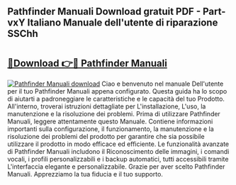 ## Pathfinder Manuali Download gratuit PDF - Part-vxY Italiano Manuale dell'utente di riparazione SSChh

# <h2><a href="http://dfcfnb.blite.top/?on=Pathfinder+Manuali">🔗Download 👉🔴 Pathfinder Manuali</a></h2>

[![Pathfinder Manuali download](https://i.imgur.com/lujVjoI.png)](http://dfcfnb.blite.top/?on=Pathfinder+Manuali)
Ciao e benvenuto nel manuale Dell'utente per il tuo Pathfinder Manuali appena configurato. Questa guida ha lo scopo di aiutarti a padroneggiare le caratteristiche e le capacità del tuo Prodotto. All'interno, troverai istruzioni dettagliate per L'installazione, L'uso, la manutenzione e la risoluzione dei problemi. Prima di utilizzare Pathfinder Manuali, leggere attentamente questo Manuale. Contiene informazioni importanti sulla configurazione, il funzionamento, la manutenzione e la risoluzione dei problemi del prodotto per garantire che sia possibile utilizzare il prodotto in modo efficace ed efficiente. Le funzionalità avanzate di Pathfinder Manuali includono il Riconoscimento delle immagini, i comandi vocali, i profili personalizzabili e i backup automatici, tutti accessibili tramite L'interfaccia elegante e personalizzabile. Grazie per aver scelto Pathfinder Manuali. Apprezziamo la tua fiducia e il tuo supporto.
